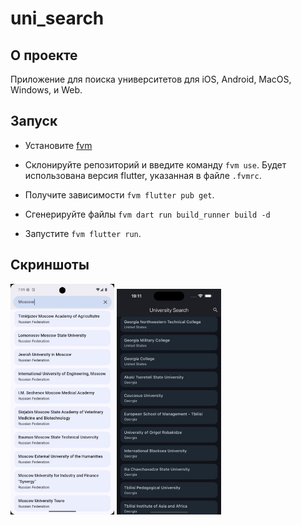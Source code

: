 # uni_search

## О проекте

Приложение для поиска университетов для iOS, Android, MacOS, Windows, и Web.

## Запуск

- Установите [fvm](https://fvm.app/)

- Склонируйте репозиторий и введите команду ```fvm use```. Будет использована версия flutter, указанная в файле ```.fvmrc```.

- Получите зависимости ```fvm flutter pub get```.

- Сгенерируйте файлы ```fvm dart run build_runner build -d```

- Запустите ```fvm flutter run```.

## Скриншоты

<p float="left">
    <img src="https://raw.githubusercontent.com/andrei-uni/uni_search/refs/heads/main/screenshots/1.jpeg" width="33%">
    <img src="https://raw.githubusercontent.com/andrei-uni/uni_search/refs/heads/main/screenshots/2.jpeg" width="33%">
</p>
